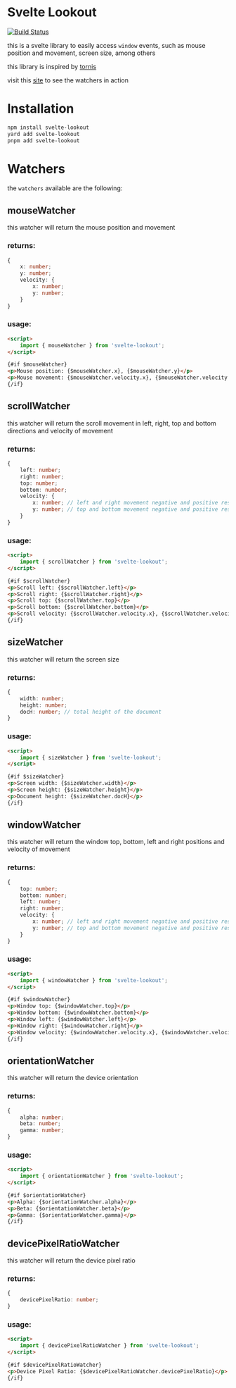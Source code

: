 # Svelte Lookout

[![Build Status](https://github.com/UrielCuriel/svelte-lookout/actions/workflows/release-please.yml/badge.svg?branch=main)](https://github.com/UrielCuriel/svelte-lookout/actions/workflows/release-please.yml)

this is a svelte library to easily access `window` events, such as mouse position and movement, screen size, among others

this library is inspired by [tornis](https://github.com/robb0wen/tornis)

visit this [site](https://svelte-lookout.urielcuriel.dev/) to see the watchers in action

# Installation

```bash
npm install svelte-lookout
yard add svelte-lookout
pnpm add svelte-lookout
```

# Watchers

the `watchers` available are the following:

## mouseWatcher

this watcher will return the mouse position and movement

### returns:

```ts
{
	x: number;
	y: number;
	velocity: {
		x: number;
		y: number;
	}
}
```

### usage:

```html
<script>
	import { mouseWatcher } from 'svelte-lookout';
</script>

{#if $mouseWatcher}
<p>Mouse position: {$mouseWatcher.x}, {$mouseWatcher.y}</p>
<p>Mouse movement: {$mouseWatcher.velocity.x}, {$mouseWatcher.velocity.y}</p>
{/if}
```

## scrollWatcher

this watcher will return the scroll movement in left, right, top and bottom directions and velocity of movement

### returns:

```ts
{
	left: number;
	right: number;
	top: number;
	bottom: number;
	velocity: {
		x: number; // left and right movement negative and positive respectively
		y: number; // top and bottom movement negative and positive respectively
	}
}
```

### usage:

```html
<script>
	import { scrollWatcher } from 'svelte-lookout';
</script>

{#if $scrollWatcher}
<p>Scroll left: {$scrollWatcher.left}</p>
<p>Scroll right: {$scrollWatcher.right}</p>
<p>Scroll top: {$scrollWatcher.top}</p>
<p>Scroll bottom: {$scrollWatcher.bottom}</p>
<p>Scroll velocity: {$scrollWatcher.velocity.x}, {$scrollWatcher.velocity.y}</p>
{/if}
```

## sizeWatcher

this watcher will return the screen size

### returns:

```ts
{
	width: number;
	height: number;
	docH: number; // total height of the document
}
```

### usage:

```html
<script>
	import { sizeWatcher } from 'svelte-lookout';
</script>

{#if $sizeWatcher}
<p>Screen width: {$sizeWatcher.width}</p>
<p>Screen height: {$sizeWatcher.height}</p>
<p>Document height: {$sizeWatcher.docH}</p>
{/if}
```

## windowWatcher

this watcher will return the window top, bottom, left and right positions and velocity of movement

### returns:

```ts
{
	top: number;
	bottom: number;
	left: number;
	right: number;
	velocity: {
		x: number; // left and right movement negative and positive respectively
		y: number; // top and bottom movement negative and positive respectively
	}
}
```

### usage:

```html
<script>
	import { windowWatcher } from 'svelte-lookout';
</script>

{#if $windowWatcher}
<p>Window top: {$windowWatcher.top}</p>
<p>Window bottom: {$windowWatcher.bottom}</p>
<p>Window left: {$windowWatcher.left}</p>
<p>Window right: {$windowWatcher.right}</p>
<p>Window velocity: {$windowWatcher.velocity.x}, {$windowWatcher.velocity.y}</p>
{/if}
```

## orientationWatcher

this watcher will return the device orientation

### returns:

```ts
{
	alpha: number;
	beta: number;
	gamma: number;
}
```

### usage:

```html
<script>
	import { orientationWatcher } from 'svelte-lookout';
</script>

{#if $orientationWatcher}
<p>Alpha: {$orientationWatcher.alpha}</p>
<p>Beta: {$orientationWatcher.beta}</p>
<p>Gamma: {$orientationWatcher.gamma}</p>
{/if}
```

## devicePixelRatioWatcher

this watcher will return the device pixel ratio

### returns:

```ts
{
	devicePixelRatio: number;
}
```

### usage:

```html
<script>
	import { devicePixelRatioWatcher } from 'svelte-lookout';
</script>

{#if $devicePixelRatioWatcher}
<p>Device Pixel Ratio: {$devicePixelRatioWatcher.devicePixelRatio}</p>
{/if}
```
